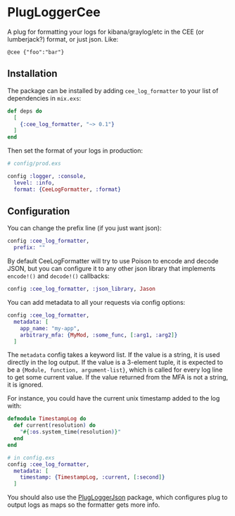 # PlugLoggerCee

A plug for formatting your logs for kibana/graylog/etc in the CEE (or lumberjack?) format, or just
json. Like:

```
@cee {"foo":"bar"}
```

## Installation

The package can be installed by adding `cee_log_formatter` to your list of dependencies in
`mix.exs`:

```elixir
def deps do
  [
    {:cee_log_formatter, "~> 0.1"}
  ]
end
```

Then set the format of your logs in production:

```elixir
# config/prod.exs

config :logger, :console,
  level: :info,
  format: {CeeLogFormatter, :format}

```

## Configuration

You can change the prefix line (if you just want json):

```elixir
config :cee_log_formatter,
  prefix: ""
```

By default CeeLogFormatter will try to use Poison to encode and decode JSON, but you can configure it to any other json library that implements `encode!()` and `decode!()` callbacks:

```elixir
config :cee_log_formatter, :json_library, Jason
```

You can add metadata to all your requests via config options:

```elixir
config :cee_log_formatter,
  metadata: [
    app_name: "my-app",
    arbitrary_mfa: {MyMod, :some_func, [:arg1, :arg2]}
  ]
```

The `metadata` config takes a keyword list. If the value is a string, it is used directly in the
log output. If the value is a 3-element tuple, it is expected to be a `{Module, function,
argument-list}`, which is called for every log line to get some current value. If the value
returned from the MFA is not a string, it is ignored.

For instance, you could have the current unix timestamp added to the log with:

```elixir
defmodule TimestampLog do
  def current(resolution) do
    "#{:os.system_time(resolution)}"
  end
end

# in config.exs
config :cee_log_formatter,
  metadata: [
    timestamp: {TimestampLog, :current, [:second]}
  ]
```

You should also use the [PlugLoggerJson](https://github.com/bleacherreport/plug_logger_json)
package, which configures plug to output logs as maps so the formatter gets more info.
